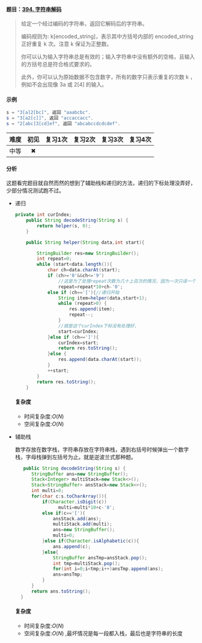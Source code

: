 #### 题目：[394. 字符串解码](https://leetcode-cn.com/problems/decode-string/)

> 给定一个经过编码的字符串，返回它解码后的字符串。
>
> 编码规则为: k[encoded_string]，表示其中方括号内部的 encoded_string 正好重复 k 次。注意 k 保证为正整数。
>
> 你可以认为输入字符串总是有效的；输入字符串中没有额外的空格，且输入的方括号总是符合格式要求的。
>
> 此外，你可以认为原始数据不包含数字，所有的数字只表示重复的次数 k ，例如不会出现像 3a 或 2[4] 的输入。
>

#### 示例

```java
s = "3[a]2[bc]", 返回 "aaabcbc".
s = "3[a2[c]]", 返回 "accaccacc".
s = "2[abc]3[cd]ef", 返回 "abcabccdcdcdef".
```

| 难度 | 初见 | 复习1次 | 复习2次 | 复习3次 | 复习4次 |
| :--: | :--: | :-----: | :-----: | :-----: | :-----: |
| 中等 |  ✖   |         |         |         |         |

#### 分析

​	这题看完题目就自然而然的想到了辅助栈和递归的方法，递归的下标处理没弄好，少部分情况测试跑不过。

- 递归

  ```java
  private int curIndex;
      public String decodeString(String s) {
          return helper(s, 0);
      }
  
      public String helper(String data,int start){
  
          StringBuilder res=new StringBuilder();
          int repeat=0;
          while (start<data.length()){
              char ch=data.charAt(start);
              if (ch>='0'&&ch<='9')
                  //这是为了处理repeat次数为几十上百次的情况，因为一次只读一个字符
                  repeat=repeat*10+ch-'0';
              else if (ch=='['){//递归开始
                  String item=helper(data,start+1);
                  while (repeat>0) {
                      res.append(item);
                      repeat--;
                  }
                  //就是这个curIndex下标没有处理好，
                  start=curIndex;
              }else if (ch==']'){
                  curIndex=start;
                  return res.toString();
              }else {
                  res.append(data.charAt(start));
              }
              ++start;
          }
          return res.toString();
      }
  ```

  #### 复杂度

  - 时间复杂度:$O(N)$
  - 空间复杂度:$O(N)$

- 辅助栈

  数字存放在数字栈，字符串存放在字符串栈，遇到右括号时候弹出一个数字栈，字母栈弹到左括号为止。就是逆波兰式那种题。

  ```java
     public String decodeString(String s) {
  		StringBuffer ans=new StringBuffer();
  		Stack<Integer> multiStack=new Stack<>();
  		Stack<StringBuffer> ansStack=new Stack<>();
  		int multi=0;
  		for(char c:s.toCharArray()){
  			if(Character.isDigit(c))
                  multi=multi*10+c-'0';
  			else if(c=='['){
  				ansStack.add(ans);
  				multiStack.add(multi);
  				ans=new StringBuffer();
  				multi=0;
  			}else if(Character.isAlphabetic(c)){
  				ans.append(c);
  			}else{
  				StringBuffer ansTmp=ansStack.pop();
  				int tmp=multiStack.pop();
  				for(int i=0;i<tmp;i++)ansTmp.append(ans);
  				ans=ansTmp;
  			}
  		}
  		return ans.toString();
  	}
  ```

  #### 复杂度

  - 时间复杂度:$O(N)$
  - 空间复杂度:$O(N)$ ,最坏情况是每一段都入栈，最后也是字符串的长度